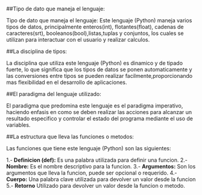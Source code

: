##Tipo de dato que maneja el lenguaje:

Tipo de dato que maneja el lenguaje:
Este lenguaje (Python) maneja varios tipos de datos, principalmente enteros(int), flotantes(float), cadenas de caracteres(srt), booleanos(bool),listas,tuplas y conjuntos, los cuales se utilizan para interactuar con el usuario y realizar calculos.

##La disciplina de tipos:

La disciplina que utiliza este lenguaje (Python) es dinamico y de tipado fuerte, lo que significa que los tipos de datos se ponen automaticamente y las conversiones entre tipos se pueden realizar facilmente,proporcionando mas flexibilidad en el desarrollo de aplicaciones.

##El paradigma del lenguaje utilizado:

El paradigma que predomina este lenguaje es el paradigma imperativo, haciendo enfasis en como se deben realizar las acciones para alcanzar un resultado especifico y controlar el estado del programa mediante el uso de variables.

##La estructura que lleva las funciones o metodos:

Las funciones que tiene este lenguaje (Python) son las siguientes:

1.- __Definicion (def):__ Es una palabra utilizada para definir una funcion.
2.- __Nombre:__  Es el nombre descriptivo para la funcion.
3.- __Argumentos:__ Son los argumentos que lleva la funcion, puede ser opcional o requerido.
4.- __Cuerpo:__ Una palabra clave utilizada para devolver un valor desde la funcion
5.- __Retorno__ Utilizado para devolver un valor desde la funcion o metodo.
